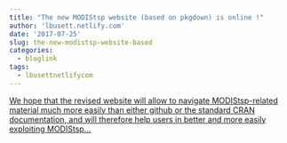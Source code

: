 ```yaml
---
title: "The new MODIStsp website (based on pkgdown) is online !"
author: 'lbusett.netlify.com'
date: '2017-07-25'
slug: the-new-modistsp-website-based
categories:
  - bloglink
tags:
  - lbusettnetlifycom
---
```


[We hope that the revised website will allow to navigate MODIStsp-related material much more easily than either github or the standard CRAN documentation, and will therefore help users in better and more easily exploiting MODIStsp...<click to read more>](https://lbusett.netlify.com/post/the-new-modistsp-website-based-on-pkgdown-is-online/)

